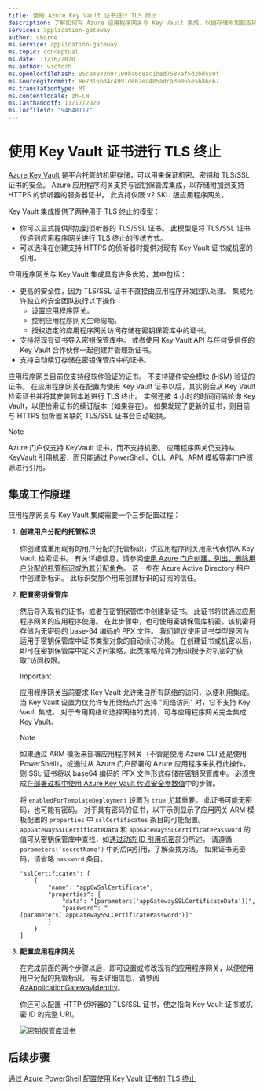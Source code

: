 ```yaml
---
title: 使用 Azure Key Vault 证书进行 TLS 终止
description: 了解如何将 Azure 应用程序网关与 Key Vault 集成，以便存储附加到支持 HTTPS 的侦听器的服务器证书。
services: application-gateway
author: vhorne
ms.service: application-gateway
ms.topic: conceptual
ms.date: 11/16/2020
ms.author: victorh
ms.openlocfilehash: 95ca4933b97199ba6d8ac1bed7587af5d3bd559f
ms.sourcegitcommit: 8e7316bd4c4991de62ea485adca30065e5b86c67
ms.translationtype: MT
ms.contentlocale: zh-CN
ms.lasthandoff: 11/17/2020
ms.locfileid: "94648117"
---
```

# <a name="tls-termination-with-key-vault-certificates"></a>使用 Key Vault 证书进行 TLS 终止

[Azure Key Vault](../key-vault/general/overview.md) 是平台托管的机密存储，可以用来保证机密、密钥和 TLS/SSL 证书的安全。 Azure 应用程序网关支持与密钥保管库集成，以存储附加到支持 HTTPS 的侦听器的服务器证书。 此支持仅限 v2 SKU 版应用程序网关。

Key Vault 集成提供了两种用于 TLS 终止的模型：

- 你可以显式提供附加到侦听器的 TLS/SSL 证书。 此模型是将 TLS/SSL 证书传递到应用程序网关进行 TLS 终止的传统方式。
- 可以选择在创建支持 HTTPS 的侦听器时提供对现有 Key Vault 证书或机密的引用。

应用程序网关与 Key Vault 集成具有许多优势，其中包括：

- 更高的安全性，因为 TLS/SSL 证书不直接由应用程序开发团队处理。 集成允许独立的安全团队执行以下操作：
  * 设置应用程序网关。
  * 控制应用程序网关生命周期。
  * 授权选定的应用程序网关访问存储在密钥保管库中的证书。
- 支持将现有证书导入密钥保管库中。 或者使用 Key Vault API 与任何受信任的 Key Vault 合作伙伴一起创建并管理新证书。
- 支持自动续订存储在密钥保管库中的证书。

应用程序网关目前仅支持经软件验证的证书。 不支持硬件安全模块 (HSM) 验证的证书。 在应用程序网关在配置为使用 Key Vault 证书以后，其实例会从 Key Vault 检索证书并将其安装到本地进行 TLS 终止。 实例还按 4 小时的时间间隔轮询 Key Vault，以便检索证书的续订版本（如果存在）。 如果发现了更新的证书，则目前与 HTTPS 侦听器关联的 TLS/SSL 证书会自动轮换。

> [!NOTE]
> Azure 门户仅支持 KeyVault 证书，而不支持机密。 应用程序网关仍支持从 KeyVault 引用机密，而只能通过 PowerShell、CLI、API、ARM 模板等非门户资源进行引用。 

## <a name="how-integration-works"></a>集成工作原理

应用程序网关与 Key Vault 集成需要一个三步配置过程：

1. **创建用户分配的托管标识**

   你创建或重用现有的用户分配的托管标识，供应用程序网关用来代表你从 Key Vault 检索证书。 有关详细信息，请参阅[使用 Azure 门户创建、列出、删除用户分配的托管标识或为其分配角色](../active-directory/managed-identities-azure-resources/how-to-manage-ua-identity-portal.md)。 这一步在 Azure Active Directory 租户中创建新标识。 此标识受那个用来创建标识的订阅的信任。

1. **配置密钥保管库**

   然后导入现有的证书，或者在密钥保管库中创建新证书。 此证书将供通过应用程序网关的应用程序使用。 在此步骤中，也可使用密钥保管库机密，该机密将存储为无密码的 base-64 编码的 PFX 文件。 我们建议使用证书类型是因为适用于密钥保管库中证书类型对象的自动续订功能。 在创建证书或机密以后，即可在密钥保管库中定义访问策略，此类策略允许为标识授予对机密的“获取”访问权限。
   
   > [!IMPORTANT]
   > 应用程序网关当前要求 Key Vault 允许来自所有网络的访问，以便利用集成。 当 Key Vault 设置为仅允许专用终结点并选择 "网络访问" 时，它不支持 Key Vault 集成。 对于专用网络和选择网络的支持，可与应用程序网关完全集成 Key Vault。 

   > [!NOTE]
   > 如果通过 ARM 模板来部署应用程序网关（不管是使用 Azure CLI 还是使用 PowerShell），或通过从 Azure 门户部署的 Azure 应用程序来执行此操作，则 SSL 证书将以 base64 编码的 PFX 文件形式存储在密钥保管库中。 必须完成[在部署过程中使用 Azure Key Vault 传递安全参数值](../azure-resource-manager/templates/key-vault-parameter.md)中的步骤。 
   >
   > 将 `enabledForTemplateDeployment` 设置为 `true` 尤其重要。 此证书可能无密码，也可能有密码。 对于具有密码的证书，以下示例显示了应用网关 ARM 模板配置的 `properties` 中 `sslCertificates` 条目的可能配置。 `appGatewaySSLCertificateData` 和 `appGatewaySSLCertificatePassword` 的值可从密钥保管库中查找，如[通过动态 ID 引用机密](../azure-resource-manager/templates/key-vault-parameter.md#reference-secrets-with-dynamic-id)部分所述。 请遵循 `parameters('secretName')` 中的后向引用，了解查找方法。 如果证书无密码，请省略 `password` 条目。
   >   
   > ```
   > "sslCertificates": [
   >     {
   >         "name": "appGwSslCertificate",
   >         "properties": {
   >             "data": "[parameters('appGatewaySSLCertificateData')]",
   >             "password": "[parameters('appGatewaySSLCertificatePassword')]"
   >         }
   >     }
   > ]
   > ```

1. **配置应用程序网关**

   在完成前面的两个步骤以后，即可设置或修改现有的应用程序网关，以便使用用户分配的托管标识。 有关详细信息，请参阅 [AzApplicationGatewayIdentity](/powershell/module/az.network/set-azapplicationgatewayidentity)。

   你还可以配置 HTTP 侦听器的 TLS/SSL 证书，使之指向 Key Vault 证书或机密 ID 的完整 URI。

   ![密钥保管库证书](media/key-vault-certs/ag-kv.png)

## <a name="next-steps"></a>后续步骤

[通过 Azure PowerShell 配置使用 Key Vault 证书的 TLS 终止](configure-keyvault-ps.md)
